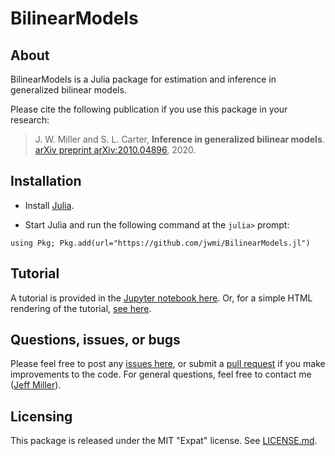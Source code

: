 # BilinearModels

<!--
[![Build Status](https://travis-ci.org/jwmi/BilinearModels.jl.svg?branch=master)](https://travis-ci.org/jwmi/BilinearModels.jl)
-->

## About

BilinearModels is a Julia package for estimation and inference in generalized bilinear models. 

Please cite the following publication if you use this package in your research:
> J. W. Miller and S. L. Carter, **Inference in generalized bilinear models**. [arXiv preprint arXiv:2010.04896](https://arxiv.org/abs/2010.04896), 2020.


## Installation

- Install [Julia](http://julialang.org/downloads/).

- Start Julia and run the following command at the `julia>` prompt:
```
using Pkg; Pkg.add(url="https://github.com/jwmi/BilinearModels.jl")
```


## Tutorial

A tutorial is provided in the [Jupyter notebook here](https://nbviewer.jupyter.org/github/jwmi/BilinearModelsExamples/blob/main/tutorial/Tutorial%20for%20BilinearModels%20package.ipynb).
Or, for a simple HTML rendering of the tutorial, [see here](http://jwmi.github.io/software/BilinearModels-tutorial.html).


## Questions, issues, or bugs

Please feel free to post any [issues here](issues), or submit a [pull request](pulls) if you make improvements to the code.
For general questions, feel free to contact me ([Jeff Miller](http://jwmi.github.io/)).


## Licensing

This package is released under the MIT "Expat" license. See [LICENSE.md](LICENSE.md). 



<!--## References
> J. W. Miller and S. L. Carter, **Inference in generalized bilinear models**. [arXiv preprint arXiv:2010.04896](https://arxiv.org/abs/2010.04896), 2020.
-->

